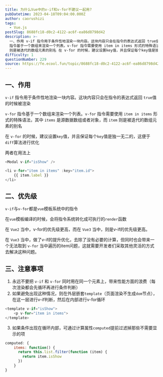 ```yaml
---
title: 为什么Vue中的v-if和v-for不建议一起用?
pubDatetime: 2023-04-18T09:04:00.000Z
author: caorushizi
tags:
  - Vue.js
postSlug: 8688fc18-d0c2-4122-ac6f-ea86d8798d42
description: >-
  一、作用 v-if 指令用于条件性地渲染一块内容。这块内容只会在指令的表达式返回 true值的时候被渲染 v-for
  指令基于一个数组来渲染一个列表。v-for 指令需要使用 item in items 形式的特殊语法，其中 items 是源数据数组或者对象，而 item
  则是被迭代的数组元素的别名 在 v-for 的时候，建议设置key值，并且保证每个key值是独一无二的，这便于diff算法进行
difficulty: 1
questionNumber: 229
source: https://fe.ecool.fun/topic/8688fc18-d0c2-4122-ac6f-ea86d8798d42
---
```


## 一、作用

`v-if` 指令用于条件性地渲染一块内容。这块内容只会在指令的表达式返回 `true`值的时候被渲染

`v-for` 指令基于一个数组来渲染一个列表。`v-for` 指令需要使用 `item in items` 形式的特殊语法，其中 `items` 是源数据数组或者对象，而 `item` 则是被迭代的数组元素的别名

在 `v-for` 的时候，建议设置`key`值，并且保证每个`key`值是独一无二的，这便于`diff`算法进行优化

两者在用法上

```js
<Modal v-if="isShow" />

<li v-for="item in items" :key="item.id">
    {{ item.label }}
</li>
```

## 二、优先级

`v-if`与`v-for`都是`vue`模板系统中的指令

在`vue`模板编译的时候，会将指令系统转化成可执行的`render`函数

在 `Vue2` 当中，v-for的优先级更高，而在 `Vue3` 当中，则是v-if的优先级更高。

在 `Vue3` 当中，做了v-if的提升优化，去除了没有必要的计算，但同时也会带来一个无法取到 `v-for` 当中遍历的item问题，这就需要开发者们采取其他灵活的方式去解决这种问题。

## 三、注意事项

1. 永远不要把 `v-if` 和 `v-for` 同时用在同一个元素上，带来性能方面的浪费（每次渲染都会先循环再进行条件判断）
2. 如果避免出现这种情况，则在外层嵌套`template`（页面渲染不生成`dom`节点），在这一层进行v-if判断，然后在内部进行v-for循环

```js
<template v-if="isShow">
    <p v-for="item in items">
</template>
```

3. 如果条件出现在循环内部，可通过计算属性`computed`提前过滤掉那些不需要显示的项

```js
computed: {
    items: function() {
      return this.list.filter(function (item) {
        return item.isShow
      })
    }
}
```
